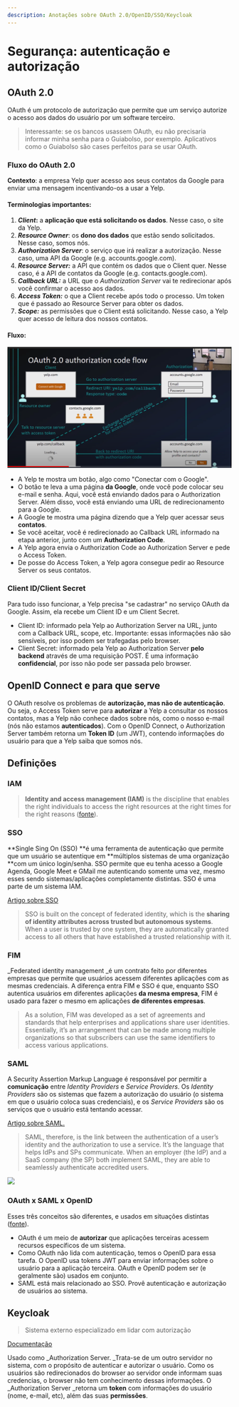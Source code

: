 ```yaml
---
description: Anotações sobre OAuth 2.0/OpenID/SSO/Keycloak
---
```


# Segurança: autenticação e autorização

## OAuth 2.0

OAuth é um protocolo de autorização que permite que um serviço autorize o acesso aos dados do usuário por um software terceiro.

> Interessante: se os bancos usassem OAuth, eu não precisaria informar minha senha para o Guiabolso, por exemplo. Aplicativos como o Guiabolso são cases perfeitos para se usar OAuth.

### Fluxo do OAuth 2.0

**Contexto**: a empresa Yelp quer acesso aos seus contatos da Google para enviar uma mensagem incentivando-os a usar a Yelp.

#### Terminologias importantes:

1. _**Client**_**:** a **aplicação que está solicitando os dados**. Nesse caso, o site da Yelp.
2. _**Resource Owner**_: os **dono dos dados** que estão sendo solicitados. Nesse caso, somos nós.
3. _**Authorization Server**_: o serviço que irá realizar a autorização. Nesse caso, uma API da Google (e.g. accounts.google.com).
4. _**Resource Server:**_ a API que contém os dados que o Client quer. Nesse caso, é a API de contatos da Google (e.g. contacts.google.com).
5. _**Callback URL:**_ a URL que o _Authorization Server_ vai te redirecionar após você confirmar o acesso aos dados.
6. _**Access Token:**_ o que a Client recebe após todo o processo. Um token que é passado ao Resource Server para obter os dados.
7. _**Scope:**_ as permissões que o Client está solicitando. Nesse caso, a Yelp quer acesso de leitura dos nossos contatos.

#### Fluxo:

![Exemplo de fluxo OAuth](../.gitbook/assets/oauth.PNG)

* A Yelp te mostra um botão, algo como "Conectar com o Google".
* O botão te leva a uma página **da Google**, onde você pode colocar seu e-mail e senha. Aqui, você está enviando dados para o Authorization Server. Além disso, você está enviando uma URL de redirecionamento para a Google.
* A Google te mostra uma página dizendo que a Yelp quer acessar seus **contatos**.
* Se você aceitar, você é redirecionado ao Callback URL informado na etapa anterior, junto com um **Authorization Code**.
* A Yelp agora envia o Authorization Code ao Authorization Server e pede o Access Token.
* De posse do Access Token, a Yelp agora consegue pedir ao Resource Server os seus contatos.

### Client ID/Client Secret

Para tudo isso funcionar, a Yelp precisa "se cadastrar" no serviço OAuth da Google. Assim, ela recebe um Client ID e um Client Secret.

* Client ID: informado pela Yelp ao Authorization Server na URL, junto com a Callback URL, scope, etc. Importante: essas informações não são sensíveis, por isso podem ser trafegadas pelo browser.
* Client Secret: informado pela Yelp ao Authorization Server **pelo backend** através de uma requisição POST. É uma informação **confidencial**, por isso não pode ser passada pelo browser.

## OpenID Connect e para que serve

O OAuth resolve os problemas de **autorização, mas não de autenticação**. Ou seja, o Access Token serve para **autorizar** a Yelp a consultar os nossos contatos, mas a Yelp não conhece dados sobre nós, como o nosso e-mail (nós não estamos **autenticados**). Com o OpenID Connect, o Authorization Server também retorna um **Token ID** (um JWT), contendo informações do usuário para que a Yelp saiba que somos nós.

## Definições

### IAM

> **Identity and access management (IAM)** is the discipline that enables the right individuals to access the right resources at the right times for the right reasons ([fonte](https://www.gartner.com/en/information-technology/glossary/identity-and-access-management-iam)).

### **SSO**

\*\*Single Sing On (SSO) \*\*é uma ferramenta de autenticação que permite que um usuário se autentique em \*\*múltiplos sistemas de uma organização \*\*com um único login/senha. SSO permite que eu tenha acesso a Google Agenda, Google Meet e GMail me autenticando somente uma vez, mesmo esses sendo sistemas/aplicações completamente distintas. SSO é uma parte de um sistema IAM.

[Artigo sobre SSO](https://www.okta.com/blog/2021/02/single-sign-on-sso/)

> SSO is built on the concept of federated identity, which is the **sharing of identity attributes across trusted but autonomous systems**. When a user is trusted by one system, they are automatically granted access to all others that have established a trusted relationship with it.

### FIM

\_Federated identity management \_é um contrato feito por diferentes empresas que permite que usuários acessem diferentes aplicações com as mesmas credenciais. A diferença entra FIM e SSO é que, enquanto SSO autentica usuários em diferentes aplicações **da mesma empresa**, FIM é usado para fazer o mesmo em aplicações **de diferentes empresas**.

> As a solution, FIM was developed as a set of agreements and standards that help enterprises and applications share user identities. Essentially, it’s an arrangement that can be made among multiple organizations so that subscribers can use the same identifiers to access various applications.

### SAML

A Security Assertion Markup Language é responsável por permitir a **comunicação** entre _Identity Providers_ e _Service Providers_. Os _Identity Providers_ são os sistemas que fazem a autorização do usuário (o sistema em que o usuário coloca suas credenciais), e os _Service Providers_ são os serviços que o usuário está tentando acessar.

[Artigo sobre SAML.](https://www.okta.com/blog/2020/09/what-is-saml/)

> SAML, therefore, is the link between the authentication of a user’s identity and the authorization to use a service. It’s the language that helps IdPs and SPs communicate. When an employer (the IdP) and a SaaS company (the SP) both implement SAML, they are able to seamlessly authenticate accredited users.

![](https://lh5.googleusercontent.com/8\_717sucUXP54By7X9FVEPe-CpvxNTOYKGoM2LgIu1jwCEpbNB\_tTmNRuZniDODyG5wZyceEexOacRIOWbHjY0x5ZdejE-EvHn-UUkd8UeufU77PVxJrpbY-UBFm-BqsuK6IAPhm)

### OAuth x SAML x OpenID

Esses três conceitos são diferentes, e usados em situações distintas ([fonte](https://www.okta.com/identity-101/whats-the-difference-between-oauth-openid-connect-and-saml/)).

* OAuth é um meio de **autorizar** que aplicações terceiras acessem recursos específicos de um sistema.
* Como OAuth não lida com autenticação, temos o OpenID para essa tarefa. O OpenID usa tokens JWT para enviar informações sobre o usuário para a aplicação terceira. OAuth e OpenID podem ser (e geralmente são) usados em conjunto.
* SAML está mais relacionado ao SSO. Provê autenticação e autorização de usuários ao sistema.

## Keycloak

> Sistema externo especializado em lidar com autorização

[Documentação](https://www.keycloak.org/docs/latest/server\_admin/#overview)

Usado como \_Authorization Server. \_Trata-se de um outro servidor no sistema, com o propósito de autenticar e autorizar o usuário. Como os usuários são redirecionados do browser ao servidor onde informam suas credencias, o browser não tem conhecimento dessas informações. O \_Authorization Server \_retorna um **token** com informações do usuário (nome, e-mail, etc), além das suas **permissões**.
